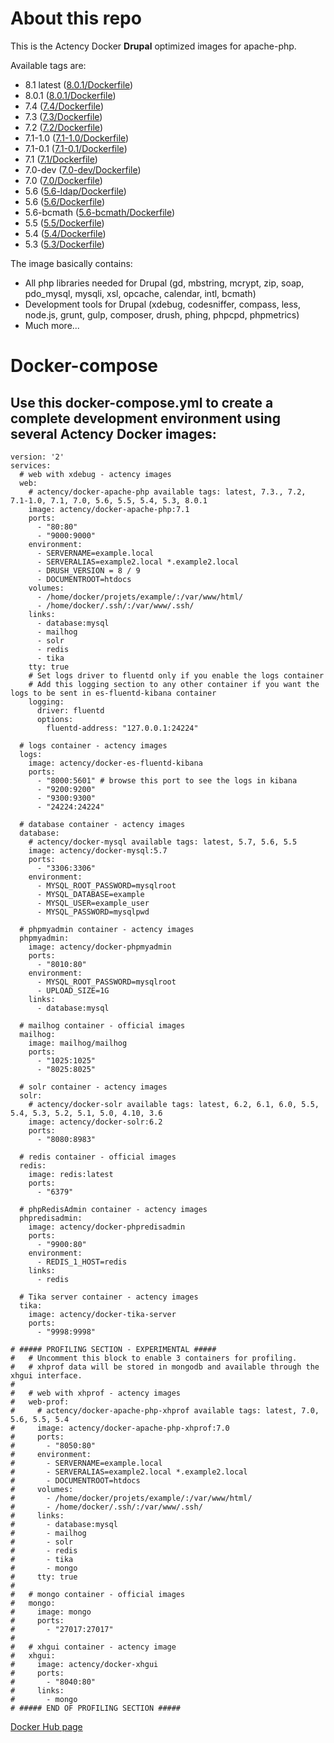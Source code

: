 # About this repo

This is the Actency Docker **Drupal** optimized images for apache-php.

Available tags are:
- 8.1 latest ([8.0.1/Dockerfile](https://github.com/Actency/docker-apache-php/blob/master/8.1/Dockerfile))
- 8.0.1 ([8.0.1/Dockerfile](https://github.com/Actency/docker-apache-php/blob/master/8.0.1/Dockerfile))
- 7.4 ([7.4/Dockerfile](https://github.com/Actency/docker-apache-php/blob/master/7.4/Dockerfile))
- 7.3 ([7.3/Dockerfile](https://github.com/Actency/docker-apache-php/blob/master/7.3.12/Dockerfile))
- 7.2 ([7.2/Dockerfile](https://github.com/Actency/docker-apache-php/blob/master/7.2/Dockerfile))
- 7.1-1.0 ([7.1-1.0/Dockerfile](https://github.com/Actency/docker-apache-php/blob/master/7.1-1.0/Dockerfile))
- 7.1-0.1 ([7.1-0.1/Dockerfile](https://github.com/Actency/docker-apache-php/blob/master/7.1-0.1/Dockerfile))
- 7.1 ([7.1/Dockerfile](https://github.com/Actency/docker-apache-php/blob/master/7.1/Dockerfile))
- 7.0-dev ([7.0-dev/Dockerfile](https://github.com/Actency/docker-apache-php/blob/master/7.0-dev/Dockerfile))
- 7.0 ([7.0/Dockerfile](https://github.com/Actency/docker-apache-php/blob/master/7.0/Dockerfile))
- 5.6 ([5.6-ldap/Dockerfile](https://github.com/Actency/docker-apache-php/tree/master/5.6-ldap/Dockerfile))
- 5.6 ([5.6/Dockerfile](https://github.com/Actency/docker-apache-php/tree/master/5.6/Dockerfile))
- 5.6-bcmath ([5.6-bcmath/Dockerfile](https://github.com/Actency/docker-apache-php/tree/master/5.6-bcmath/Dockerfile))
- 5.5 ([5.5/Dockerfile](https://github.com/Actency/docker-apache-php/tree/master/5.5/Dockerfile))
- 5.4 ([5.4/Dockerfile](https://github.com/Actency/docker-apache-php/tree/master/5.4/Dockerfile))
- 5.3 ([5.3/Dockerfile](https://github.com/Actency/docker-apache-php/tree/master/5.3/Dockerfile))

The image basically contains:

- All php libraries needed for Drupal (gd, mbstring, mcrypt, zip, soap, pdo_mysql, mysqli, xsl, opcache, calendar, intl, bcmath)
- Development tools for Drupal (xdebug, codesniffer, compass, less, node.js, grunt, gulp, composer, drush, phing, phpcpd, phpmetrics)
- Much more...

# Docker-compose
## Use this docker-compose.yml to create a complete development environment using several Actency Docker images:

    version: '2'
    services:
      # web with xdebug - actency images
      web:
        # actency/docker-apache-php available tags: latest, 7.3., 7.2, 7.1-1.0, 7.1, 7.0, 5.6, 5.5, 5.4, 5.3, 8.0.1
        image: actency/docker-apache-php:7.1
        ports:
          - "80:80"
          - "9000:9000"
        environment:
          - SERVERNAME=example.local
          - SERVERALIAS=example2.local *.example2.local
          - DRUSH_VERSION = 8 / 9
          - DOCUMENTROOT=htdocs
        volumes:
          - /home/docker/projets/example/:/var/www/html/
          - /home/docker/.ssh/:/var/www/.ssh/
        links:
          - database:mysql
          - mailhog
          - solr
          - redis
          - tika
        tty: true
        # Set logs driver to fluentd only if you enable the logs container
        # Add this logging section to any other container if you want the logs to be sent in es-fluentd-kibana container
        logging:
          driver: fluentd
          options:
            fluentd-address: "127.0.0.1:24224"

      # logs container - actency images
      logs:
        image: actency/docker-es-fluentd-kibana
        ports:
          - "8000:5601" # browse this port to see the logs in kibana
          - "9200:9200"
          - "9300:9300"
          - "24224:24224"

      # database container - actency images
      database:
        # actency/docker-mysql available tags: latest, 5.7, 5.6, 5.5
        image: actency/docker-mysql:5.7
        ports:
          - "3306:3306"
        environment:
          - MYSQL_ROOT_PASSWORD=mysqlroot
          - MYSQL_DATABASE=example
          - MYSQL_USER=example_user
          - MYSQL_PASSWORD=mysqlpwd

      # phpmyadmin container - actency images
      phpmyadmin:
        image: actency/docker-phpmyadmin
        ports:
          - "8010:80"
        environment:
          - MYSQL_ROOT_PASSWORD=mysqlroot
          - UPLOAD_SIZE=1G
        links:
          - database:mysql

      # mailhog container - official images
      mailhog:
        image: mailhog/mailhog
        ports:
          - "1025:1025"
          - "8025:8025"

      # solr container - actency images
      solr:
        # actency/docker-solr available tags: latest, 6.2, 6.1, 6.0, 5.5, 5.4, 5.3, 5.2, 5.1, 5.0, 4.10, 3.6
        image: actency/docker-solr:6.2
        ports:
          - "8080:8983"

      # redis container - official images
      redis:
        image: redis:latest
        ports:
          - "6379"

      # phpRedisAdmin container - actency images
      phpredisadmin:
        image: actency/docker-phpredisadmin
        ports:
          - "9900:80"
        environment:
          - REDIS_1_HOST=redis
        links:
          - redis

      # Tika server container - actency images
      tika:
        image: actency/docker-tika-server
        ports:
          - "9998:9998"

    # ##### PROFILING SECTION - EXPERIMENTAL #####
    #   # Uncomment this block to enable 3 containers for profiling.
    #   # xhprof data will be stored in mongodb and available through the xhgui interface.
    #
    #   # web with xhprof - actency images
    #   web-prof:
    #     # actency/docker-apache-php-xhprof available tags: latest, 7.0, 5.6, 5.5, 5.4
    #     image: actency/docker-apache-php-xhprof:7.0
    #     ports:
    #       - "8050:80"
    #     environment:
    #       - SERVERNAME=example.local
    #       - SERVERALIAS=example2.local *.example2.local
    #       - DOCUMENTROOT=htdocs
    #     volumes:
    #       - /home/docker/projets/example/:/var/www/html/
    #       - /home/docker/.ssh/:/var/www/.ssh/
    #     links:
    #       - database:mysql
    #       - mailhog
    #       - solr
    #       - redis
    #       - tika
    #       - mongo
    #     tty: true
    #
    #   # mongo container - official images
    #   mongo:
    #     image: mongo
    #     ports:
    #       - "27017:27017"
    #
    #   # xhgui container - actency image
    #   xhgui:
    #     image: actency/docker-xhgui
    #     ports:
    #       - "8040:80"
    #     links:
    #       - mongo
    # ##### END OF PROFILING SECTION #####


[Docker Hub page](https://hub.docker.com/r/actency/docker-apache-php/)
